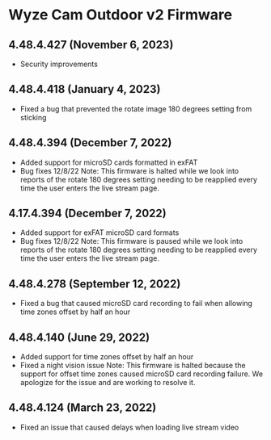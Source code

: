 # Wyze Cam Outdoor v2 Firmware
## 4.48.4.427 (November 6, 2023)
* Security improvements
## 4.48.4.418 (January 4, 2023)
* Fixed a bug that prevented the rotate image 180 degrees setting from sticking
## 4.48.4.394 (December 7, 2022)
* Added support for microSD cards formatted in exFAT
* Bug fixes
12/8/22 Note: This firmware is halted while we look into reports of the rotate 180 degrees setting needing to be reapplied every time the user enters the live stream page.
## 4.17.4.394 (December 7, 2022)
* Added support for exFAT microSD card formats
* Bug fixes
12/8/22 Note: This firmware is paused while we look into reports of the rotate 180 degrees setting needing to be reapplied every time the user enters the live stream page.
## 4.48.4.278 (September 12, 2022)
* Fixed a bug that caused microSD card recording to fail when allowing time zones offset by half an hour
## 4.48.4.140 (June 29, 2022)
* Added support for time zones offset by half an hour
* Fixed a night vision issue
Note: This firmware is halted because the support for offset time zones caused microSD card recording failure. We apologize for the issue and are working to resolve it.
## 4.48.4.124 (March 23, 2022)
* Fixed an issue that caused delays when loading live stream video
